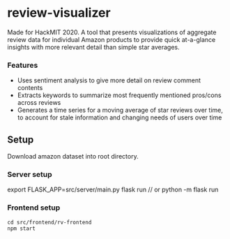 # review-visualizer

Made for HackMIT 2020. A tool that presents visualizations of aggregate
review data for individual Amazon products to provide quick at-a-glance insights with more relevant detail than simple star averages.

### Features
* Uses sentiment analysis to give more detail on review comment contents
* Extracts keywords to summarize most frequently mentioned pros/cons across reviews
* Generates a time series for a moving average of star reviews over time, to account
for stale information and changing needs of users over time

## Setup

Download amazon dataset into root directory.

### Server setup

export FLASK_APP=src/server/main.py
flask run // or python -m flask run


### Frontend setup

```
cd src/frontend/rv-frontend
npm start
```
